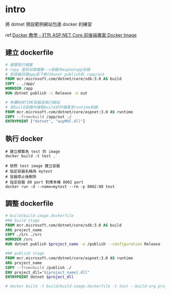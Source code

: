 # intro

將 dotnet 預設範例網站包進 docker 的練習

ref:[Docker 教學 - 打包 ASP.NET Core 前後端專案 Docker Image](https://blog.johnwu.cc/article/docker-build-asp-net-core-image.html)

## 建立 dockerfile

```dockerfile
# 建置發行檔案
# copy 當前目錄檔案-->容器內aspnetapp目錄
# 到容器目錄app底下執行donet publish到 /app/out
FROM mcr.microsoft.com/dotnet/core/sdk:3.0 AS build
COPY . ./app/
WORKDIR /app
RUN dotnet publish -c Release -o out

# 佈署RUNTIME容器並執行網站
# 從build容器內複製build好的檔案至runtime容器
FROM mcr.microsoft.com/dotnet/core/aspnet:3.0 AS runtime
COPY --from=build /app/out ./
ENTRYPOINT ["dotnet", "aspMVC.dll"]

```

## 執行 docker

```shell
# 建立標籤為 test 的 image
docker build -t test .

# 依照 test image 建立容器
# 指定容器名稱為 mytest
# 容器停止後刪除
# 指定容器 80 port 對應本機 8002 port
docker run -d --name=mytest --rm -p 8002:80 test
```

## 調整 dockerfile

```dockerfile
# build/build-image.dockerfile
### build stage
FROM mcr.microsoft.com/dotnet/core/sdk:3.0 AS build
ARG project_name
COPY ./src ./src
WORKDIR /src
RUN dotnet publish $project_name -o /publish --configuration Release

### publish stage
FROM mcr.microsoft.com/dotnet/core/aspnet:3.0 AS runtime
ARG project_name
COPY --from=build /publish ./
ENV project_dll="${project_name}.dll"
ENTRYPOINT dotnet $project_dll

# docker build -f build/build-image.dockerfile -t test --build-arg project_name=aspMVC .

```
